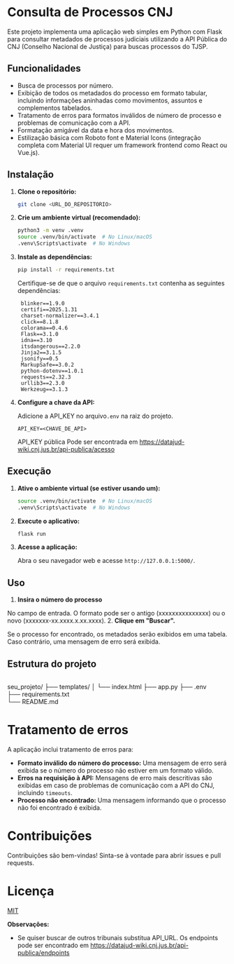 # Consulta de Processos CNJ

Este projeto implementa uma aplicação web simples em Python com Flask para consultar metadados de processos judiciais utilizando a API Pública do CNJ (Conselho Nacional de Justiça) para buscas processos do TJSP.

## Funcionalidades

- Busca de processos por número.
- Exibição de todos os metadados do processo em formato tabular, incluindo informações aninhadas como movimentos, assuntos e complementos tabelados.
- Tratamento de erros para formatos inválidos de número de processo e problemas de comunicação com a API.
- Formatação amigável da data e hora dos movimentos.
- Estilização básica com Roboto font e Material Icons (integração completa com Material UI requer um framework frontend como React ou Vue.js).


## Instalação

1. **Clone o repositório:**

   ```bash
   git clone <URL_DO_REPOSITORIO>
   ```

2. **Crie um ambiente virtual (recomendado):**

   ```bash
   python3 -m venv .venv
   source .venv/bin/activate  # No Linux/macOS
   .venv\Scripts\activate  # No Windows
   ```

3. **Instale as dependências:**

   ```bash
   pip install -r requirements.txt
   ```
   Certifique-se de que o arquivo `requirements.txt` contenha as seguintes dependências:
   ```
    blinker==1.9.0
    certifi==2025.1.31
    charset-normalizer==3.4.1
    click==8.1.8
    colorama==0.4.6
    Flask==3.1.0
    idna==3.10
    itsdangerous==2.2.0
    Jinja2==3.1.5
    jsonify==0.5
    MarkupSafe==3.0.2
    python-dotenv==1.0.1
    requests==2.32.3
    urllib3==2.3.0
    Werkzeug==3.1.3

   ```


4. **Configure a chave da API:**

   Adicione a API_KEY no arquivo`.env` na raiz do projeto.

   ```
   API_KEY=<CHAVE_DE_API>
   ```
   API_KEY pública Pode ser encontrada em https://datajud-wiki.cnj.jus.br/api-publica/acesso


## Execução

1. **Ative o ambiente virtual (se estiver usando um):**

   ```bash
   source .venv/bin/activate  # No Linux/macOS
   .venv\Scripts\activate  # No Windows
   ```

2. **Execute o aplicativo:**

   ```bash
   flask run
   ```

3. **Acesse a aplicação:**

   Abra o seu navegador web e acesse `http://127.0.0.1:5000/`.


## Uso

1. **Insira o número do processo**

No campo de entrada. O formato pode ser o antigo (xxxxxxxxxxxxxxx) ou o novo (xxxxxxx-xx.xxxx.x.xx.xxxx).
2. **Clique em "Buscar".**

Se o processo for encontrado, os metadados serão exibidos em uma tabela. Caso contrário, uma mensagem de erro será exibida.


## Estrutura do projeto

```
```
seu_projeto/
├── templates/
│   └── index.html
├── app.py
├── .env             
├── requirements.txt    
└── README.md   


#  Tratamento de erros

A aplicação inclui tratamento de erros para:

- **Formato inválido do número do processo:** Uma mensagem de erro será exibida se o número do processo não estiver em um formato válido.
- **Erros na requisição à API:**  Mensagens de erro mais descritivas são exibidas em caso de problemas de comunicação com a API do CNJ, incluindo `timeouts`.
- **Processo não encontrado:** Uma mensagem informando que o processo não foi encontrado é exibida.

#  Contribuições

Contribuições são bem-vindas! Sinta-se à vontade para abrir issues e pull requests.


#  Licença

[MIT](LICENSE) 


**Observações:**

- Se quiser buscar de outros tribunais substitua API_URL. Os endpoints pode ser encontrado em https://datajud-wiki.cnj.jus.br/api-publica/endpoints